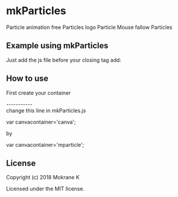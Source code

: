 # mkParticles
Particle animation 
free Particles
logo Particle
Mouse fallow Particles
 
Example using  mkParticles
----
Just add the js file before your closing <body> tag add:
 
 <script type="text/javascript" src="js/mkParticles.js"></script>
 
How to use 
--
First create your container
<div id="mparticle">
				-----------
 </div>
 change this line in mkParticles.js
 
 var canvacontainer='canva';
 
 by
 
 var canvacontainer='mparticle';
 
 License
-
Copyright (c) 2018 Mokrane K

Licensed under the MIT license.
